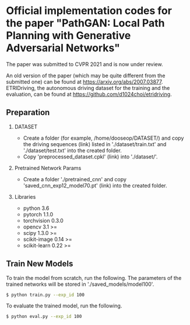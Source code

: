 # Official implementation codes for the paper "PathGAN: Local Path Planning with Generative Adversarial Networks"

The paper was submitted to CVPR 2021 and is now under review.

An old version of the paper (which may be quite different from the submitted one) can be found at https://arxiv.org/abs/2007.03877.  
ETRIDriving, the autonomous driving dataset for the training and the evaluation, can be found at https://github.com/d1024choi/etridriving.

## Preparation
1) DATASET  
    * Create a folder (for example, /home/dooseop/DATASET/) and copy the driving sequences (link) listed in './dataset/train.txt' and './dataset/test.txt' into the created folder.    
    * Copy 'preprocessed_dataset.cpkl' (link) into './dataset/'.  

2) Pretrained Network Params  
    * Create a folder './pretrained_cnn' and copy 'saved_cnn_exp12_model70.pt' (link) into the created folder.  

3) Libraries
    * python 3.6  
    * pytorch 1.1.0  
    * torchvision 0.3.0  
    * opencv 3.1 >=  
    * scipy 1.3.0 >=  
    * scikit-image 0.14 >=
    * scikit-learn 0.22 >=  
  
## Train New Models
To train the model from scratch, run the following. The parameters of the trained networks will be stored in './saved_models/model100'.
```sh
$ python train.py --exp_id 100
```

To evaluate the trained model, run the following.
```sh
$ python eval.py --exp_id 100
```
